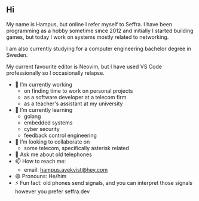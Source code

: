 ## Hi
My name is Hampus, but online I refer myself to Seffra.
I have been programming as a hobby sometime since 2012 and initially I started building games, but today I work on systems mostly related to networking. 

I am also currently studying for a computer engineering bachelor degree in Sweden. 

My current favourite editor is Neovim, but I have used VS Code professionally so I occasionally relapse. 

- 🔭 I’m currently working
  - on finding time to work on personal projects
  - as a software developer at a telecom firm
  - as a teacher's assistant at my university
- 🌱 I’m currently learning
  - golang
  - embedded systems
  - cyber security
  - feedback control engineering
- 👯 I’m looking to collaborate on
  - some telecom, specifically asterisk related
- 💬 Ask me about old telephones
- 📫 How to reach me:
  - email: hampus.avekvist@hey.com
- 😄 Pronouns: He/him
- ⚡ Fun fact: old phones send signals, and you can interpret those signals however you prefer seffra.dev
